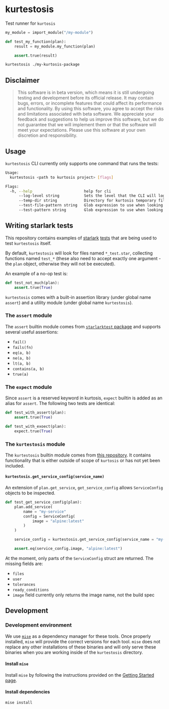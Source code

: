 # kurtestosis

Test runner for `kurtosis`

```python
my_module = import_module("/my-module")

def test_my_function(plan):
    result = my_module.my_function(plan)

    assert.true(result)
```

```bash
kurtestosis ./my-kurtosis-package
```

## Disclaimer

> This software is in beta version, which means it is still undergoing testing and development before its official release. It may contain bugs, errors, or incomplete features that could affect its performance and functionality. By using this software, you agree to accept the risks and limitations associated with beta software. We appreciate your feedback and suggestions to help us improve this software, but we do not guarantee that we will implement them or that the software will meet your expectations. Please use this software at your own discretion and responsibility.

## Usage

`kurtestosis` CLI currently only supports one command that runs the tests:

```bash
Usage:
  kurtestosis <path to kurtosis project> [flags]

Flags:
  -h, --help                       help for cli
      --log-level string           Sets the level that the CLI will log at (panic|fatal|error|warning|info|debug|trace) (default "info")
      --temp-dir string            Directory for kurtosis temporary files (default ".kurtestosis")
      --test-file-pattern string   Glob expression to use when looking for starlark test files (default "**/*_{test,spec}.star")
      --test-pattern string        Glob expression to use when looking for test functions (default "test_*")
```

## Writing starlark tests

This repository contains examples of [starlark](/test/project--passing) [tests](/test/project--failing) that are being used to test `kurtestosis` itself.

By default, `kurtestosis` will look for files named `*_test.star`, collecting functions named `test_*` (these also need to accept exactly one argument - the `plan` object, otherwise they will not be executed).

An example of a no-op test is:

```python
def test_not_much(plan):
    assert.true(True)
```

`kurtestosis` comes with a built-in assertion library (under global name `assert`) and a utility module (under global name `kurtestosis`).

### The `assert` module

The `assert` builtin module comes from [`starlarktest` package](https://github.com/google/starlark-go/blob/master/starlarktest/assert.star) and supports several useful assertions:

- `fail()`
- `fails(fn)`
- `eq(a, b)`
- `ne(a, b)`
- `lt(a, b)`
- `contains(a, b)`
- `true(a)`

### The `expect` module

Since `assert` is a reserved keyword in kurtosis, `expect` builtin is added as an alias for `assert`. The following two tests are identical:

```python
def test_with_assert(plan):
    assert.true(True)

def test_with_exoect(plan):
    expect.true(True)
```

### The `kurtestosis` module

The `kurtestosis` builtin module comes from [this repository](/cli/kurtosis/modules/kurtestosis.star). It contains functionality
that is either outside of scope of `kurtosis` or has not yet been included.

#### `kurtestosis.get_service_config(service_name)`

An extension of `plan.get_service`, `get_service_config` allows `ServiceConfig` objects to be inspected.

```python
def test_get_service_config(plan):
    plan.add_service(
        name = "my-service"
        config = ServiceConfig(
            image = "alpine:latest"
        )
    )

    service_config = kurtestosis.get_service_config(service_name = "my-service")

    assert.eq(service_config.image, "alpine:latest")
```

At the moment, only parts of the `ServiceConfig` struct are returned. The missing fields are:

- `files`
- `user`
- `tolerances`
- `ready_conditions`
- `image` field currently only returns the image name, not the build spec

## Development

### Development environment

We use [`mise`](https://mise.jdx.dev/) as a dependency manager for these tools.
Once properly installed, `mise` will provide the correct versions for each tool. `mise` does not
replace any other installations of these binaries and will only serve these binaries when you are
working inside of the `kurtestosis` directory.

#### Install `mise`

Install `mise` by following the instructions provided on the
[Getting Started page](https://mise.jdx.dev/getting-started.html#_1-install-mise-cli).

#### Install dependencies

```sh
mise install
```